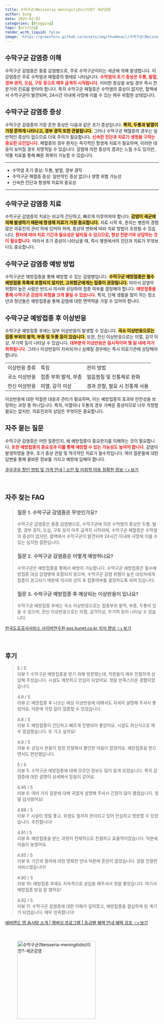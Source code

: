 ```yaml
---
title: 수막구균(Neisseria meningitidis)이란? 세균감염
author: bing
date: 2025-02-03
categories: [Blogging]
tags: [writing]
render_with_liquid: false
image: 'https://greenforu.github.io/assets/img/thumbnail/수막구균(Neisseria-meningitidis)이란?-세균감염.webp'
---
```



<h2 id='수막구균_감염증_이해'>수막구균 감염증 이해</h2>

<p>수막구균 감염증은 중증 감염병으로, 주로 수막구균이라는 세균에 의해 발생합니다. 이 감염증은 주로 수막염과 패혈증의 형태로 나타납니다. <b><span style="color: #ee2323;">수막염의 초기 증상은 두통, 발열, 경부 경직, 오심, 구토 등으로 매우 급격히 시작됩니다.</span></b> 이러한 증상을 보일 경우 즉시 전문가의 진료를 받아야 합니다. 특히 수막구균 패혈증은 수막염의 증상이 없지만, 혈액에서 수막구균이 발견되며, 24시간 이내에 사망에 이를 수 있는 매우 위험한 상태입니다.</p>

<h2 id='수막구균_감염증_증상'>수막구균 감염증 증상</h2>

<p>수막구균 감염증의 가장 흔한 증상은 다음과 같은 초기 증상입니다. <b><span style="background-color: #ffe066;">특히, 두통과 발열이 가장 흔하게 나타나고, 경부 경직 또한 관찰됩니다.</span></b> 그러나 수막구균 패혈증의 경우는 일반적인 증상이 없으므로 더욱 주의가 필요합니다. <b><span style="color: #ee2323;">신속한 진단과 치료가 생명을 구하는 중요한 요인입니다.</span></b> 패혈증의 경우 환자는 즉각적인 항생제 치료가 필요하며, 이러한 대응이 늦어질 경우 치명적일 수 있습니다. 감염에 의한 증상의 경과는 느릴 수도 있지만, 약물 치료를 통해 빠른 회복이 가능할 수 있습니다.</p>

<hr />

<ul>
    <li>수막염 초기 증상: 두통, 발열, 경부 경직</li>
    <li>수막구균 패혈증 증상: 일반적인 증상 없으나 생명 위협 가능성</li>
    <li>신속한 진단과 항생제 치료의 중요성</li>
</ul>

<hr />

<h2 id='수막구균_감염증_치료'>수막구균 감염증 치료</h2>

<p>수막구균 감염증의 치료는 비교적 간단하고, 빠르게 이루어져야 합니다. <b><span style="background-color: #ffe066;">감염이 세균에 의해 발생하기 때문에 항생제 치료가 가장 중요합니다.</span></b> 치료 시작 후, 환자는 병원의 경험 많은 의료진의 관리 하에 있어야 하며, 증상의 변화에 따라 치료 방법이 조정될 수 있습니다. <b><span style="color: #ee2323;">환자에 따라 치료 기간과 필요성은 달라질 수 있으므로, 항상 전문가와 상담하는 것이 필요합니다.</span></b> 따라서 초기 증상이 나타났을 때, 즉시 병원에서의 진단과 치료가 무엇보다도 중요합니다.</p>

<h2 id='수막구균_감염증_예방방법'>수막구균 감염증 예방 방법</h2>

<p>수막구균은 예방접종을 통해 예방할 수 있는 감염병입니다. <b><span style="background-color: #ffe066;">수막구균 예방접종은 필수 예방접종 목록에 포함되지 않지만, 고위험군에게는 접종이 권장됩니다.</span></b> 따라서 감염의 위험이 높은 사람은 반드시 의사와 상담하여 접종 여부를 결정해야 합니다. <b><span style="color: #ee2323;">예방접종을 통해 수막구균 감염의 위험을 크게 줄일 수 있습니다.</span></b> 특히, 단체 생활을 많이 하는 청소년과 청년들은 예방접종을 통해 감염에 대한 면역력을 가질 수 있어야 합니다.</p>

<h2 id='수막구균_예방접종_후_이상반응'>수막구균 예방접종 후 이상반응</h2>

<p>수막구균 예방접종 후에는 일부 이상반응이 발생할 수 있습니다. <b><span style="background-color: #ffe066;">국소 이상반응으로는 접종 부위의 발적, 부종 및 두통 등이 있습니다.</span></b> 또한, 전신 이상반응으로는 미열, 감각 이상, 무기력 등이 나타날 수 있습니다. <b><span style="color: #ee2323;">대부분의 이상반응은 일시적이며 몇 일 내에 자가 회복됩니다.</span></b> 그러나 이상반응이 지속되거나 심해질 경우에는 즉시 의료기관에 상담해야 합니다.</p>

<table>
    <tr>
        <td>이상반응 종류</td>
        <td>특징</td>
        <td>관리 방법</td>
    </tr>
    <tr>
        <td>국소 이상반응</td>
        <td>접종 부위 발적, 부종</td>
        <td>얼음찜질 및 진통제로 완화</td>
    </tr>
    <tr>
        <td>전신 이상반응</td>
        <td>미열, 감각 이상</td>
        <td>경과 관찰, 필요 시 진통제 사용</td>
    </tr>
</table>

<p>이상반응에 대한 적절한 대응과 관리가 필요하며, 이는 예방접종의 효과와 안전성을 보장하는 과정 중 하나입니다. 특히, 미열이나 두통의 경우 가벼운 증상이므로 너무 걱정할 필요는 없지만, 의료진과의 상담은 무엇이든 중요합니다.</p>

<h2 id='자주_묻는_질문'>자주 묻는 질문</h2>

<p>수막구균 감염증은 어떤 질환인지, 왜 예방접종이 중요한지를 이해하는 것이 필요합니다. <b><span style="color: #ee2323;">또한 예방접종의 중요성과 이를 통해 예방할 수 있는 가능성도 높여야 합니다.</span></b> 감염이 발생하였을 경우, 초기 증상 관찰 및 적극적인 치료가 필수적입니다. 여러 질문들에 대한 답변을 통해 올바른 정보를 가지고 예방에 임해야 합니다.</p>


<p><a class="click-button" title="쿠우쿠우 할인 방법 및 가격 안내 | 소인 및 미취학 아동 정확한 정보" href="https://greenforu.github.io/posts/%EC%BF%A0%EC%9A%B0%EC%BF%A0%EC%9A%B0-%ED%95%A0%EC%9D%B8-%EB%B0%A9%EB%B2%95-%EB%B0%8F-%EA%B0%80%EA%B2%A9-%EC%95%88%EB%82%B4-%EC%86%8C%EC%9D%B8-%EB%B0%8F-%EB%AF%B8%EC%B7%A8%ED%95%99-%EC%95%84%EB%8F%99-%EC%A0%95%ED%99%95%ED%95%9C-%EC%A0%95%EB%B3%B4/" rel="dofollow">쿠우쿠우 할인 방법 및 가격 안내 | 소인 및 미취학 아동 정확한 정보 👈 보기</a></p><br>
<h2 id='자주_찾는_FAQ'>자주 찾는 FAQ</h2>
<div itemscope="" itemtype="https://schema.org/FAQPage"> 
<blockquote> 
<div itemscope="" itemprop="mainEntity" itemtype="https://schema.org/Question"> 
<h3 itemprop="name">질문 1. 수막구균 감염증은 무엇인가요?</h3> 
<div itemscope="" itemprop="acceptedAnswer" itemtype="https://schema.org/Answer"> 
<span itemprop="text"> 
<p>수막구균 감염증은 중증 감염병으로, 수막구균에 의한 수막염의 증상은 두통, 발열, 경부 경직, 오심, 구토 등이 아주 급격히 시작되며, 수막구균 패혈증은 수막염의 증상이 없지만, 혈액에서 수막구균이 발견되며 24시간 이내에 사망에 이를 수 있는 심각한 질환입니다.</p> 
</span> 
</div> 
</div> 
<div itemscope="" itemprop="mainEntity" itemtype="https://schema.org/Question"> 
<h3 itemprop="name">질문 2. 수막구균 감염증은 어떻게 예방하나요?</h3> 
<div itemscope="" itemprop="acceptedAnswer" itemtype="https://schema.org/Answer"> 
<span itemprop="text"> 
<p>수막구균은 예방접종을 통해서 예방이 가능합니다. 수막구균 예방접종은 필수예방접종 대상 감염병에 포함되지 않으며, 수막구균 감염 위험이 높은 대상자에게 접종이 권고되기 때문에 의사와 상의 후 접종여부를 결정하도록 되어 있습니다.</p> 
</span> 
</div> 
</div> 
<div itemscope="" itemprop="mainEntity" itemtype="https://schema.org/Question"> 
<h3 itemprop="name">질문 3. 수막구균 예방접종 후 예상되는 이상반응이 있나요?</h3> 
<div itemscope="" itemprop="acceptedAnswer" itemtype="https://schema.org/Answer"> 
<span itemprop="text"> 
<p>수막구균 예방접종 후에는 국소 이상반응으로는 접종부위 발적, 부종, 두통이 있을 수 있으며, 전신 이상반응으로는 미열, 감각이상, 무기력 등이 나타날 수 있습니다.</p> 
</span> 
</div> 
</div> 
</blockquote> 
</div>
<p><a class="click-button" title="한국도로공사서비스 사이버연수원 exs.hunet.co.kr 지식 향상" href="https://greenforu.github.io/posts/%ED%95%9C%EA%B5%AD%EB%8F%84%EB%A1%9C%EA%B3%B5%EC%82%AC%EC%84%9C%EB%B9%84%EC%8A%A4-%EC%82%AC%EC%9D%B4%EB%B2%84%EC%97%B0%EC%88%98%EC%9B%90-exs.hunet.co.kr-%EC%A7%80%EC%8B%9D-%ED%96%A5%EC%83%81/" rel="dofollow">한국도로공사서비스 사이버연수원 exs.hunet.co.kr 지식 향상 👈 보기</a></p><br>
<h2 id='후기'>후기</h2>
<div itemscope itemtype="https://schema.org/Product">
  <blockquote>
  <div itemprop="review" itemscope itemtype="https://schema.org/Review">
      <div itemprop="reviewRating" itemscope itemtype="https://schema.org/Rating"> <span itemprop="ratingValue">5</span> / <span itemprop="bestRating">5</span> </div>
      <span itemprop="reviewBody">리뷰 1: 수막구균 예방접종을 받기 위해 방문했는데, 직원들이 매우 친절하게 상담해 주셨습니다. 시설도 깨끗하고 안심이 되었어요. 정말 만족스러운 경험이었습니다.</span>
  </div>
  <br>
  <div itemprop="review" itemscope itemtype="https://schema.org/Review">
      <div itemprop="reviewRating" itemscope itemtype="https://schema.org/Rating"> <span itemprop="ratingValue">4.9</span> / <span itemprop="bestRating">5</span> </div>
      <span itemprop="reviewBody">리뷰 2: 예방접종 후 나오는 예상 이상반응에 대해서도 자세히 설명해 주셔서 좋았어요. 덕분에 걱정 없이 접종할 수 있었습니다.</span>
  </div>
  <br>
  <div itemprop="review" itemscope itemtype="https://schema.org/Review">
      <div itemprop="reviewRating" itemscope itemtype="https://schema.org/Rating"> <span itemprop="ratingValue">4.8</span> / <span itemprop="bestRating">5</span> </div>
      <span itemprop="reviewBody">리뷰 3: 예방접종이 간단하고 빠르게 진행되어 좋았어요. 시설도 최신식으로 매우 깔끔했습니다. 또 가고 싶어요!</span>
  </div>
  <br>
  <div itemprop="review" itemscope itemtype="https://schema.org/Review">
      <div itemprop="reviewRating" itemscope itemtype="https://schema.org/Rating"> <span itemprop="ratingValue">4.9</span> / <span itemprop="bestRating">5</span> </div>
      <span itemprop="reviewBody">리뷰 4: 상담사 분들이 엄청 친절해서 불안한 마음이 없었어요. 예방접종을 받으면서도 편안했답니다.</span>
  </div>
  <br>
  <div itemprop="review" itemscope itemtype="https://schema.org/Review">
      <div itemprop="reviewRating" itemscope itemtype="https://schema.org/Rating"> <span itemprop="ratingValue">5</span> / <span itemprop="bestRating">5</span> </div>
      <span itemprop="reviewBody">리뷰 5: 수막구균 예방접종에 대해 모르던 정보도 많이 알게 되었습니다. 특히 감염증에 대한 설명이 상세해서 믿음이 갔어요.</span>
  </div>
  <br>
  <div itemprop="review" itemscope itemtype="https://schema.org/Review">
      <div itemprop="reviewRating" itemscope itemtype="https://schema.org/Rating"> <span itemprop="ratingValue">4.95</span> / <span itemprop="bestRating">5</span> </div>
      <span itemprop="reviewBody">리뷰 6: 여러 가지 질문에 대해 귀엽게 설명해 주셔서 긴장이 많이 풀렸습니다. 정말 감사했어요!</span>
  </div>
  <br>
  <div itemprop="review" itemscope itemtype="https://schema.org/Review">
      <div itemprop="reviewRating" itemscope itemtype="https://schema.org/Rating"> <span itemprop="ratingValue">4.88</span> / <span itemprop="bestRating">5</span> </div>
      <span itemprop="reviewBody">리뷰 7: 시설이 정말 좋고, 위생도 철저히 관리되고 있어 안심하고 방문할 수 있었습니다. 추천합니다!</span>
  </div>
  <br>
  <div itemprop="review" itemscope itemtype="https://schema.org/Review">
      <div itemprop="reviewRating" itemscope itemtype="https://schema.org/Rating"> <span itemprop="ratingValue">4.91</span> / <span itemprop="bestRating">5</span> </div>
      <span itemprop="reviewBody">리뷰 8: 예방접종을 받는 과정이 전체적으로 친절하고 효율적이었습니다. 덕분에 마음이 놓였어요.</span>
  </div>
  <br>
  <div itemprop="review" itemscope itemtype="https://schema.org/Review">
      <div itemprop="reviewRating" itemscope itemtype="https://schema.org/Rating"> <span itemprop="ratingValue">4.85</span> / <span itemprop="bestRating">5</span> </div>
      <span itemprop="reviewBody">리뷰 9: 기간과 절차에 대한 명확한 안내 덕분에 혼란이 없었습니다. 정말 친절한 서비스였습니다!</span>
  </div>
  <br>
  <div itemprop="review" itemscope itemtype="https://schema.org/Review">
      <div itemprop="reviewRating" itemscope itemtype="https://schema.org/Rating"> <span itemprop="ratingValue">4.90</span> / <span itemprop="bestRating">5</span> </div>
      <span itemprop="reviewBody">리뷰 10: 예방접종 후에도 지속적으로 상담을 해주셔서 정말 좋았습니다. 여기서 예방접종 받길 잘 했어요!</span>
  </div>
  <br>
  <div itemprop="review" itemscope itemtype="https://schema.org/Review">
      <div itemprop="reviewRating" itemscope itemtype="https://schema.org/Rating"> <span itemprop="ratingValue">4.92</span> / <span itemprop="bestRating">5</span> </div>
      <span itemprop="reviewBody">리뷰 11: 수막구균 감염증에 대한 이해가 깊어졌고, 예방접종을 결심하게 된 계기가 되었습니다. 매우 만족합니다!</span>
  </div>
  </blockquote>
</div>
<p><a class="click-button" title="에버랜드 앱 솜사탕 소개 | 멤버십 프로그램 | 등급별 혜택 안내 혜택 강조" href="https://greenforu.github.io/posts/%EC%97%90%EB%B2%84%EB%9E%9C%EB%93%9C-%EC%95%B1-%EC%86%9C%EC%82%AC%ED%83%95-%EC%86%8C%EA%B0%9C-%EB%A9%A4%EB%B2%84%EC%8B%AD-%ED%94%84%EB%A1%9C%EA%B7%B8%EB%9E%A8-%EB%93%B1%EA%B8%89%EB%B3%84-%ED%98%9C%ED%83%9D-%EC%95%88%EB%82%B4-%ED%98%9C%ED%83%9D-%EA%B0%95%EC%A1%B0/" rel="dofollow">에버랜드 앱 솜사탕 소개 | 멤버십 프로그램 | 등급별 혜택 안내 혜택 강조 👈 보기</a></p><br>
<figure class="image"><img src="https://greenforu.github.io/assets/img/thumbnail/수막구균(Neisseria-meningitidis)이란?-세균감염.webp" alt="수막구균(Neisseria-meningitidis)이란?-세균감염" width="256" height="256"></figure>
